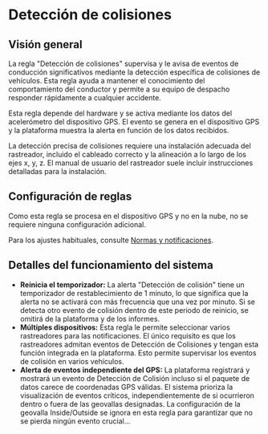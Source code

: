 # Detección de colisiones

## Visión general

La regla "Detección de colisiones" supervisa y le avisa de eventos de conducción significativos mediante la detección específica de colisiones de vehículos. Esta regla ayuda a mantener el conocimiento del comportamiento del conductor y permite a su equipo de despacho responder rápidamente a cualquier accidente.

Esta regla depende del hardware y se activa mediante los datos del acelerómetro del dispositivo GPS. El evento se genera en el dispositivo GPS y la plataforma muestra la alerta en función de los datos recibidos.

La detección precisa de colisiones requiere una instalación adecuada del rastreador, incluido el cableado correcto y la alineación a lo largo de los ejes x, y, z. El manual de usuario del rastreador suele incluir instrucciones detalladas para la instalación.

## Configuración de reglas

Como esta regla se procesa en el dispositivo GPS y no en la nube, no se requiere ninguna configuración adicional.

Para los ajustes habituales, consulte [Normas y notificaciones](../../reglas-y-alertas.md).

## Detalles del funcionamiento del sistema

- **Reinicia el temporizador:** La alerta "Detección de colisión" tiene un temporizador de restablecimiento de 1 minuto, lo que significa que la alerta no se activará con más frecuencia que una vez por minuto. Si se detecta otro evento de colisión dentro de este periodo de reinicio, se omitirá de la plataforma y de los informes.
- **Múltiples dispositivos:** Esta regla le permite seleccionar varios rastreadores para las notificaciones. El único requisito es que los rastreadores admitan eventos de Detección de Colisiones y tengan esta función integrada en la plataforma. Esto permite supervisar los eventos de colisión en varios vehículos.
- **Alerta de eventos independiente del GPS:** La plataforma registrará y mostrará un evento de Detección de Colisión incluso si el paquete de datos carece de coordenadas GPS válidas. El sistema prioriza la visualización de eventos críticos, independientemente de si ocurrieron dentro o fuera de las geovallas designadas. La configuración de la geovalla Inside/Outside se ignora en esta regla para garantizar que no se pierda ningún evento crucial...